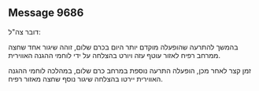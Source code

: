 ## Message 9686

דובר צה"ל:

בהמשך להתרעה שהופעלה מוקדם יותר היום בכרם שלום, זוהה שיגור אחד שחצה ממרחב רפיח לאזור עוטף עזה ויורט בהצלחה על ידי לוחמי ההגנה האווירית.

זמן קצר לאחר מכן, הופעלה התרעה נוספת במרחב כרם שלום, במהלכה לוחמי ההגנה האווירית יירטו בהצלחה שיגור נוסף שחצה מאזור רפיח.

